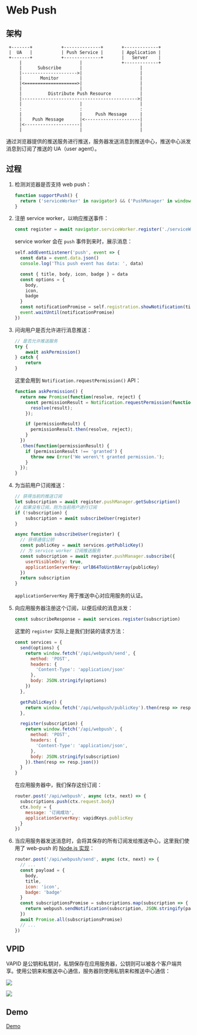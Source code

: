 # Web Push

## 架构

```
 +-------+           +--------------+       +-------------+
 |  UA   |           | Push Service |       | Application |
 +-------+           +--------------+       |   Server    |
     |                      |               +-------------+
     |      Subscribe       |                      |
     |--------------------->|                      |
     |       Monitor        |                      |
     |<====================>|                      |
     |                      |                      |
     |          Distribute Push Resource           |
     |-------------------------------------------->|
     |                      |                      |
     :                      :                      :
     |                      |     Push Message     |
     |    Push Message      |<---------------------|
     |<---------------------|                      |
     |                      |                      |
```

通过浏览器提供的推送服务进行推送，服务器发送消息到推送中心，推送中心派发消息到订阅了推送的 UA（user agent）。

## 过程

1. 检测浏览器是否支持 web push：

   ```js
   function supportPush() {
     return ('serviceWorker' in navigator) && ('PushManager' in window)
   }
   ```

2. 注册 service worker，以响应推送事件：

   ```js
   const register = await navigator.serviceWorker.register('./serviceWorker.js')
   ```

   service worker 会在 `push` 事件到来时，展示消息：

   ```js
   self.addEventListener('push', event => {
     const data = event.data.json()
     console.log('This push event has data: ', data)

     const { title, body, icon, badge } = data
     const options = {
       body,
       icon,
       badge
     }
     const notificationPromise = self.registration.showNotification(title, options)
     event.waitUntil(notificationPromise)
   })
   ```

3. 问询用户是否允许进行消息推送：

   ```js
   // 是否允许推送服务
   try {
       await askPermission()
   } catch {
       return
   }
   ```
   
   这里会用到 `Notification.requestPermission()` API：

   ```js
   function askPermission() {
     return new Promise(function(resolve, reject) {
       const permissionResult = Notification.requestPermission(function(result) {
         resolve(result);
       });

       if (permissionResult) {
         permissionResult.then(resolve, reject);
       }
     })
     .then(function(permissionResult) {
       if (permissionResult !== 'granted') {
         throw new Error('We weren\'t granted permission.');
       }
     });
   }
   ```

4. 为当前用户订阅推送：

   ```js
   // 获得当前的推送订阅
   let subscription = await register.pushManager.getSubscription()
   // 如果没有订阅，则为当前用户进行订阅
   if (!subscription) {
       subscription = await subscribeUser(register)
   }
   ```

   ```js
   async function subscribeUser(register) {
     // 获得通信公钥
     const publicKey = await services.getPublicKey()
     // 为 service worker 订阅推送服务
     const subscription = await register.pushManager.subscribe({
       userVisibleOnly: true,
       applicationServerKey: urlB64ToUint8Array(publicKey)
     })
     return subscription
   }
   ```

   `applicationServerKey` 用于推送中心对应用服务的认证。

5. 向应用服务器注册这个订阅，以便后续的消息派发：

   ```js
   const subscribeResponse = await services.register(subscription)
   ```

   这里的 `register` 实际上是我们封装的请求方法：

   ```js
   const services = {
     send(options) {
       return window.fetch('/api/webpush/send', {
         method: 'POST',
         headers: {
           'Content-Type': 'application/json'
         },
         body: JSON.stringify(options)
       })
     },

     getPublicKey() {
       return window.fetch('/api/webpush/publicKey').then(resp => resp.text())
     },

     register(subscription) {
       return window.fetch('/api/webpush', {
         method: 'POST',
         headers: {
           'Content-Type': 'application/json',
         },
         body: JSON.stringify(subscription)
       }).then(resp => resp.json())
     }
   }
   ```

   在应用服务器中，我们保存这份订阅：

   ```js
   router.post('/api/webpush', async (ctx, next) => {
     subscriptions.push(ctx.request.body)
     ctx.body = {
       message: '订阅成功',
       applicationServerKey: vapidKeys.publicKey
     }
   }) 
   ```

6. 当应用服务器发送消息时，会将其保存的所有订阅发给推送中心，这里我们使用了 web-push 的 [Node.js 实现](https://github.com/web-push-libs/web-push)：

   ```js
   router.post('/api/webpush/send', async (ctx, next) => {
     // ...
     const payload = {
       body,
       title,
       icon: 'icon',
       badge: 'badge'
     }
     const subscriptionsPromise = subscriptions.map(subscription => {
       return webpush.sendNotification(subscription, JSON.stringify(payload))
     })
     await Promise.all(subscriptionsPromise)
     // ...
   })

   ```


## VPID

VAPID 是公钥和私钥对，私钥保存在应用服务器，公钥则可以被各个客户端共享。使用公钥来和推送中心通信，服务器则使用私钥来和推送中心通信：

![](https://developers.google.com/web/fundamentals/push-notifications/images/svgs/application-server-key-subscribe.svg)

![](https://developers.google.com/web/fundamentals/push-notifications/images/svgs/application-server-key-send.svg)

## Demo

[Demo](https://github.com/yoyoyohamapi/web-push-demo)